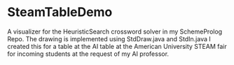 # SteamTableDemo
A visualizer for the HeuristicSearch crossword solver in my SchemeProlog Repo. The drawing is implemented using StdDraw.java and StdIn.java
I created this for a table at the AI table at the American University STEAM fair for incoming students at the request of my AI professor. 
